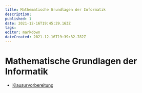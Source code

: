 ```yaml
---
title: Mathematische Grundlagen der Informatik
description: 
published: 1
date: 2021-12-16T19:45:29.163Z
tags: 
editor: markdown
dateCreated: 2021-12-16T19:39:32.782Z
---
```


# Mathematische Grundlagen der Informatik

- [Klausurvorbereitung](/fom/mathematik/klausurvorbereitung)